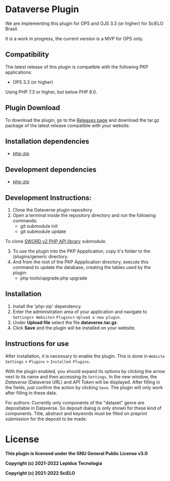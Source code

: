 # Dataverse Plugin

We are implementing this plugin for OPS and OJS 3.3 (or higher) for SciELO Brasil.

It is a work in progress, the current version is a MVP for OPS only.

## Compatibility

The latest release of this plugin is compatible with the following PKP applications:

* OPS 3.3 (or higher)

Using PHP 7.3 or higher, but below PHP 8.0. 

## Plugin Download

To download the plugin, go to the [Releases page](https://github.com/lepidus/dataversePlugin/releases) and download the tar.gz package of the latest release compatible with your website.

## Installation dependencies 
* [php-zip](https://www.php.net/manual/pt_BR/zip.installation.php)

## Development dependencies
* [php-zip](https://www.php.net/manual/pt_BR/zip.installation.php)

## Development Instructions:

1. Clone the Dataverse plugin repository
2. Open a terminal inside the repository directory and run the following commands:
     * git submodule init
     * git submodule update

To clone [SWORD v2 PHP API library](https://github.com/swordapp/swordappv2-php-library/) submodule.

3. To use the plugin into the PKP Appplication, copy it's folder to the /plugins/generic directory.
4. And from the root of the PKP Appplication directory, execute this command to update the database, creating the tables used by the plugin:
    * php tools/upgrade.php upgrade
## Installation

1. Install the 'php-zip' dependency.
2. Enter the administration area of ​​your application and navigate to `Settings`>` Website`> `Plugins`> `Upload a new plugin`.
3. Under __Upload file__ select the file __dataverse.tar.gz__.
4. Click __Save__ and the plugin will be installed on your website.

## Instructions for use

After installation, it is necessary to enable the plugin. This is done in `Website Settings` > `Plugins` > `Installed Plugins`.

With the plugin enabled, you should expand its options by clicking the arrow next to its name and then accessing its `Settings`. In the new window, the  _Dataverse_ (Dataverse URL) and _API Token_ will be displayed. After filling in the fields, just confirm the action by clicking `Save`. The plugin will only work after filling in these data.

For authors: Currently only components of the "dataset" genre are depositable in Dataverse. So deposit dialog is only shown for these kind of components. Title, abstract and keywords must be filled on preprint submission for the deposit to be made.

# License

__This plugin is licensed under the GNU General Public License v3.0__

__Copyright (c) 2021-2022 Lepidus Tecnologia__

__Copyright (c) 2021-2022 SciELO__
